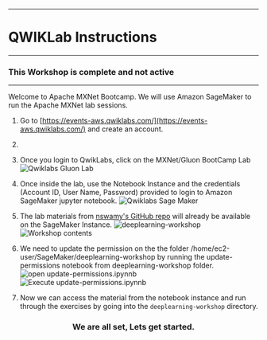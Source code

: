 -----
# QWIKLab Instructions
----

### This Workshop is complete and not active 

----

Welcome to Apache MXNet Bootcamp. We will use Amazon SageMaker to run the Apache MXNet lab sessions.

1.	Go to [https://events-aws.qwiklabs.com/](https://events-aws.qwiklabs.com/) and create an account.

2. 
3.	Once you login to QwikLabs, click on the MXNet/Gluon BootCamp Lab
    ![Qwiklabs Gluon Lab](./assets/qwiklabs_workshop_home.png)

4. Once inside the lab, use the Notebook Instance and the credentials (Account ID, User Name, Password) provided to login to Amazon SageMaker jupyter notebook.
    ![Qwiklabs Sage Maker](./assets/qwiklabs_workshop_sagemaker.png)

5. The lab materials from [nswamy's GitHub repo](https://github.com/nswamy/deeplearning-workshop) will already be available on the SageMaker Instance.
	![deeplearning-workshop](./assets/deeplearning-workshop.png)
	![Workshop contents](./assets/deeplearning-workshop-contents.png)

6. We need to update the permission on the the folder /home/ec2-user/SageMaker/deeplearning-workshop by running the update-permissions notebook from deeplearning-workshop folder.
	![open update-permissions.ipynnb ](./assets/open-update-permission.png)
	![Execute update-permissions.ipynnb](./assets/execute-update-permission.png)

7. Now we can access the material from the notebook instance and run through the exercises by going into the `deeplearning-workshop` directory.


###  <center>We are all set, Lets get started. </center>
